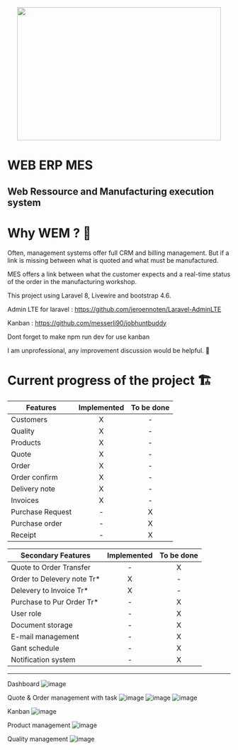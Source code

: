 

<p align="center">
  <img width="460" height="300" src="https://user-images.githubusercontent.com/75578469/127404015-3706b77f-dea3-4acb-a722-06f483de95a9.png">
</p>

# WEB ERP MES
##  Web Ressource and Manufacturing execution system  


# Why WEM ? :monocle_face:

Often, management systems offer full CRM and billing management. But if a link is missing between what is quoted and what must be manufactured.

MES offers a link between what the customer expects and a real-time status of the order in the manufacturing workshop.

This project using Laravel 8, Livewire and bootstrap 4.6.

 Admin LTE for laravel : https://github.com/jeroennoten/Laravel-AdminLTE
 
 Kanban : https://github.com/messerli90/jobhuntbuddy

 Dont forget to make npm run dev for use kanban

I am unprofessional, any improvement discussion would be helpful. :hugs:


# Current progress of the project :building_construction:

| Features         | Implemented | To be done |    
|------------------|:-----------:|:----------:|    
| Customers        |      X      |      -     |     
| Quality          |      X      |      -     |     
| Products         |      X      |      -     |    
| Quote            |      X      |      -     |     
| Order            |      X      |      -     |     
| Order confirm    |      X      |      -     |    
| Delivery note    |      X      |      -     |     
| Invoices         |      X      |      -     |     
| Purchase Request |      -      |      X     |     
| Purchase order   |      -      |      X     |     
| Receipt          |      -      |      X     |     


| Secondary Features         | Implemented | To be done |
|----------------------------|:-----------:|:----------:|
| Quote to Order Transfer    |      -      |      X     |
| Order to Delevery note Tr* |      X      |      -     |
| Delevery  to Invoice Tr*   |      X      |      -     |
| Purchase to Pur Order Tr*  |      -      |      X     |
| User role                  |      -      |      X     |
| Document storage           |      -      |      X     |
| E-mail management          |      -      |      X     |
| Gant schedule              |      -      |      X     |
| Notification system        |      -      |      X     |
   
-----------------
Dashboard
![image](https://user-images.githubusercontent.com/75578469/142014236-95ee7d9a-1f7f-464f-8843-24617298e888.png)


Quote & Order management with task
![image](https://user-images.githubusercontent.com/75578469/133943361-0b84e6d1-205a-4b65-8e1a-7ed7628ce513.png)
![image](https://user-images.githubusercontent.com/75578469/133943379-fc82f781-f806-4e05-82df-22b3091e4de8.png)
![image](https://user-images.githubusercontent.com/75578469/142014346-09f2eb77-c6e8-49a5-bf76-d4111f867bda.png)

Kanban 
![image](https://user-images.githubusercontent.com/75578469/142014584-bb6751ea-51af-404f-9607-fc9f2999c6d4.png)


Product management
![image](https://user-images.githubusercontent.com/75578469/133003240-b793df70-2088-43ea-9141-bf2b06f0c124.png)


Quality management 
![image](https://user-images.githubusercontent.com/75578469/129486002-763a1560-6a29-40fd-9707-2dbc756fc412.png)




